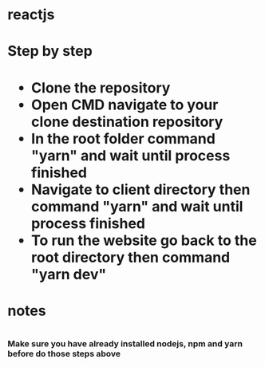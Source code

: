 # reactjs

<h1>Step by step<h1>
<ul>
  <li>Clone the repository</liv>
  <li>Open CMD navigate to your clone destination repository</liv>
 <li>In the root folder command "yarn" and wait until process finished</liv>
 <li>Navigate to client directory then command "yarn" and wait until process finished</liv>
 <li>To run the website go back to the root directory then command "yarn dev"</liv>
</ul>

<h1>notes<h1>
<h3>Make sure you have already installed nodejs, npm and yarn before do those steps above</h3>
